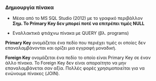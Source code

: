 ### Δημιουργία πίνακα

* Μέσα από το MS SQL Studio (2012) με το γραφικό περιβάλλον<br>
**Σημ. Το Primary Key δεν μπορεί ποτέ να επιτρέπει τιμές NULL**

* Εναλλακτικά φτιάχνω πίνακα με QUERY (βλ. programs)

**Primary Key** ονομάζεται ένα πεδίο που περιέχει τιμές οι οποίες δεν επαναλαμβάνονται και ορίζει μια εγγραφή μοναδική.

**Foreign Key** ονομάζεται ένα πεδίο το οποίο είναι Primary Key σε έναν άλλο πίνακα. Το Foreign Key δεν είναι απαραίτητο να μην επαναλαμβάνεται σαν αξία. Πολλές φορές χρησιμοποιείται για να ενώνουμε πίνακες (JOIN).






